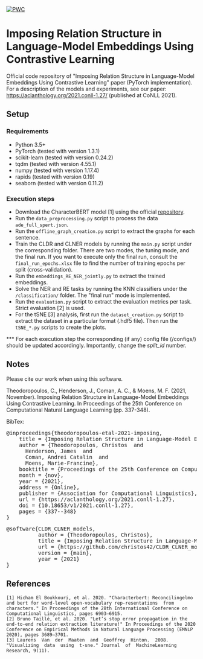 [![PWC](https://img.shields.io/endpoint.svg?url=https://paperswithcode.com/badge/imposing-relation-structure-in-language-model/relation-extraction-on-ade-corpus)](https://paperswithcode.com/sota/relation-extraction-on-ade-corpus?p=imposing-relation-structure-in-language-model)

# Imposing Relation Structure in Language-Model Embeddings Using Contrastive Learning
Official code repository of "Imposing Relation Structure in Language-Model Embeddings Using Contrastive Learning" paper 
(PyTorch implementation).
For a description of the models and experiments, see our paper: https://aclanthology.org/2021.conll-1.27/ (published at CoNLL 2021).

## Setup
### Requirements
 - Python 3.5+
 - PyTorch (tested with version 1.3.1)
 - scikit-learn (tested with version 0.24.2)
 - tqdm (tested with version 4.55.1)
 - numpy (tested with version 1.17.4)
 - rapids (tested with version 0.19)
 - seaborn (tested with version 0.11.2)

### Execution steps
- Download the CharacterBERT model \[1\] using the official <a target="_blank" href="https://github.com/helboukkouri/character-bert">repository</a>.
- Run the ```data_preprocessing.py``` script to process the data ```ade_full_spert.json```.
- Run the ```offline_graph_creation.py``` script to extract the graphs for each sentence.
- Train the CLDR and CLNER models by running the ```main.py``` script under the corresponding folder. There are two modes, the tuning mode, and the final run. If you want to execute only the final run, consult the ```final_run_epochs.xlsx``` file to find the number of training epochs per split (cross-validation).
- Run the ```embeddings_RE_NER_jointly.py``` to extract the trained embeddings.
- Solve the NER and RE tasks by running the KNN classifiers under the ```/classification/``` folder. The "final run" mode is implemented.
- Run the ```evaluation.py``` script to extract the evaluation metrics per task. Strict evaluation \[2\] is used. 
- For the tSNE \[3\] analysis, first run the ```dataset_creation.py``` script to extract the dataset in a particular format (.hdf5 file). Then run the ```tSNE_*.py``` scripts to create the plots. <br>

*** For each execution step the corresponding (if any) config file (/configs/) should be updated accordingly. Importantly, change the <i>split_id</i> number. 


## Notes
Please cite our work when using this software.

Theodoropoulos, C., Henderson, J., Coman, A. C., & Moens, M. F. (2021, November). Imposing Relation Structure in Language-Model Embeddings Using Contrastive Learning. In Proceedings of the 25th Conference on Computational Natural Language Learning (pp. 337-348).

BibTex:
<pre>
@inproceedings{theodoropoulos-etal-2021-imposing,
    title = {Imposing Relation Structure in Language-Model Embeddings Using Contrastive Learning},
    author = {Theodoropoulos, Christos  and
      Henderson, James  and
      Coman, Andrei Catalin  and
      Moens, Marie-Francine},
    booktitle = {Proceedings of the 25th Conference on Computational Natural Language Learning},
    month = {nov},
    year = {2021},
    address = {Online},
    publisher = {Association for Computational Linguistics},
    url = {https://aclanthology.org/2021.conll-1.27},
    doi = {10.18653/v1/2021.conll-1.27},
    pages = {337--348}
}
</pre>

<pre>
@software{CLDR_CLNER_models,
          author = {Theodoropoulos, Christos},
          title = {Imposing Relation Structure in Language-Model Embeddings Using Contrastive Learning},
          url = {https://github.com/christos42/CLDR_CLNER_models},
          version = {main},
          year = {2021}
}
</pre>


## References
```
[1] Hicham El Boukkouri, et al. 2020. "Characterbert: Reconcilingelmo and bert for word-level open-vocabulary rep-resentations  from  characters." In Proceedings of the 28th International Conference on Computational Linguistics, pages 6903–6915.
[2] Bruno Taillé, et al. 2020. "Let’s stop error propagation in the end-to-end relation extraction literature!" In Proceedings of the 2020 Conference on Empirical Methods in Natural Language Processing (EMNLP 2020), pages 3689–3701.
[3] Laurens  Van  der  Maaten  and  Geoffrey  Hinton.  2008. "Visualizing  data  using  t-sne." Journal  of  MachineLearning Research, 9(11).
```